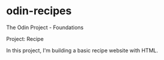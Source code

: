 # odin-recipes

The Odin Project - Foundations

Project: Recipe

In this project, I'm building a basic recipe website with HTML.

<!-- Este es el proyecto recipes de la guia de The Odin Project -->
